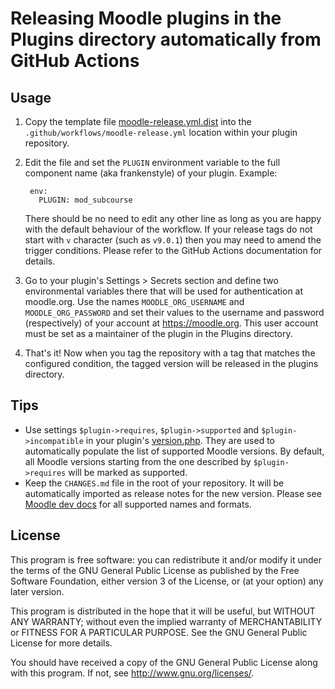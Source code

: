 # Releasing Moodle plugins in the Plugins directory automatically from GitHub Actions

## Usage

1. Copy the template file [moodle-release.yml.dist](https://github.com/moodlehq/moodle-plugin-release/blob/main/moodle-release.yml.dist)
   into the `.github/workflows/moodle-release.yml` location within your plugin
   repository.
2. Edit the file and set the `PLUGIN` environment variable to the full component name
   (aka frankenstyle) of your plugin. Example:

   ```
    env:
      PLUGIN: mod_subcourse
   ```

   There should be no need to edit any other line as long as you are happy with the
   default behaviour of the workflow. If your release tags do not start with `v`
   character (such as `v9.0.1`) then you may need to amend the trigger conditions.
   Please refer to the GitHub Actions documentation for details.
3. Go to your plugin's Settings > Secrets section and define two environmental
   variables there that will be used for authentication at moodle.org. Use the names
   `MOODLE_ORG_USERNAME` and `MOODLE_ORG_PASSWORD` and set their values to the
   username and password (respectively) of your account at <https://moodle.org>. This
   user account must be set as a maintainer of the plugin in the Plugins directory.

4. That's it! Now when you tag the repository with a tag that matches the configured
   condition, the tagged version will be released in the plugins directory.


## Tips

* Use settings `$plugin->requires`, `$plugin->supported` and
  `$plugin->incompatible` in your plugin's
  [version.php](https://docs.moodle.org/dev/version.php). They are used to
  automatically populate the list of supported Moodle versions. By default, all Moodle
  versions starting from the one described by `$plugin->requires` will be marked as
  supported.
* Keep the `CHANGES.md` file in the root of your repository. It will be automatically
  imported as release notes for the new version. Please see [Moodle dev
  docs](https://docs.moodle.org/dev/Plugin_files#CHANGES) for all supported names and
  formats.


## License

This program is free software: you can redistribute it and/or modify it under the
terms of the GNU General Public License as published by the Free Software Foundation,
either version 3 of the License, or (at your option) any later version.

This program is distributed in the hope that it will be useful, but WITHOUT ANY
WARRANTY; without even the implied warranty of MERCHANTABILITY or FITNESS FOR A
PARTICULAR PURPOSE.  See the GNU General Public License for more details.

You should have received a copy of the GNU General Public License along with this
program. If not, see <http://www.gnu.org/licenses/>.

